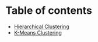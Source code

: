 # Table of contents

* [Hierarchical Clustering](README.md)
* [K-Means Clustering](k-means-clustering.md)

